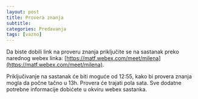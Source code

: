 ```yaml
---
layout: post
title: Provera znanja
subtitle: 
categories: Predavanja
tags: [vazno]
---
```


Da biste dobili link na proveru znanja priključite se na sastanak preko narednog webex linka:
[https://matf.webex.com/meet/milena](https://matf.webex.com/meet/milena).

Priključivanje na sastanak će biti moguće od 12:55, kako bi provera znanja mogla da počne tačno u 13h. Provera će trajati pola sata. Sve dodatne potrebne informacije dobićete u okviru webex sastanka. 

